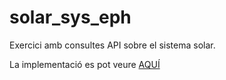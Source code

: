 # solar_sys_eph
Exercici amb consultes API sobre el sistema solar.

La implementació es pot veure [AQUÍ](https://psauleda.github.io/prog/Sisitema_Solar/)
